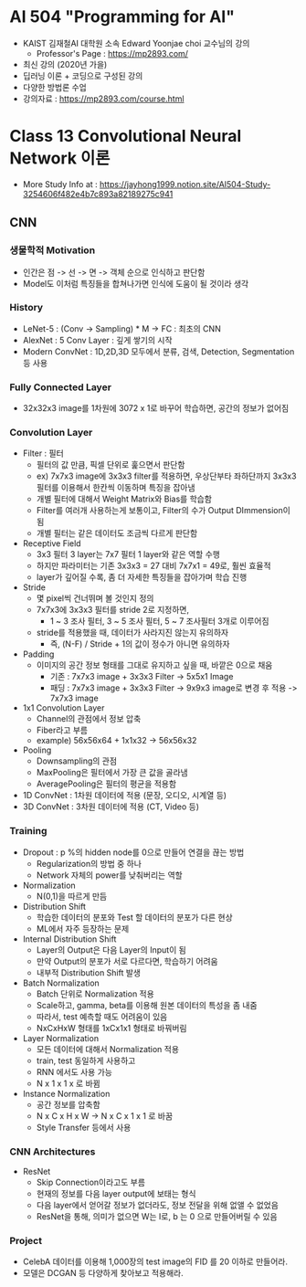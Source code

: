 # AI 504 "Programming for AI"
- KAIST 김재철AI 대학원 소속 Edward Yoonjae choi 교수님의 강의
    - Professor's Page : https://mp2893.com/
- 최신 강의 (2020년 가을)
- 딥러닝 이론 + 코딩으로 구성된 강의
- 다양한 방법론 수업
- 강의자료 : https://mp2893.com/course.html

# Class 13 Convolutional Neural Network 이론
- More Study Info at : https://jayhong1999.notion.site/AI504-Study-3254606f482e4b7c893a82189275c941

## CNN
### 생물학적 Motivation
- 인간은 점 -> 선 -> 면 -> 객체 순으로 인식하고 판단함
- Model도 이처럼 특징들을 합쳐나가면 인식에 도움이 될 것이라 생각

### History
- LeNet-5 : (Conv -> Sampling) * M -> FC : 최초의 CNN
- AlexNet : 5 Conv Layer : 깊게 쌓기의 시작
- Modern ConvNet : 1D,2D,3D 모두에서 분류, 검색, Detection, Segmentation 등 사용

### Fully Connected Layer
- 32x32x3 image를 1차원에 3072 x 1로 바꾸어 학습하면, 공간의 정보가 없어짐

### Convolution Layer
- Filter : 필터
    - 필터의 값 만큼, 픽셀 단위로 훑으면서 판단함
    - ex) 7x7x3 image에 3x3x3 filter를 적용하면, 우상단부타 좌하단까지 3x3x3 필터를 이용해서 한칸씩 이동하며 특징을 잡아냄
    - 개별 필터에 대해서 Weight Matrix와 Bias를 학습함
    - Filter를 여러개 사용하는게 보통이고, Filter의 수가 Output DImmension이 됨
    - 개별 필터는 같은 데이터도 조금씩 다르게 판단함
- Receptive Field
    - 3x3 필터 3 layer는 7x7 필터 1 layer와 같은 역할 수행
    - 하지만 파라미터는 기존 3x3x3 = 27 대비 7x7x1 = 49로, 훨씬 효율적
    - layer가 깊어질 수록, 좀 더 자세한 특징들을 잡아가며 학습 진행
- Stride
    - 몇 pixel씩 건너뛰며 볼 것인지 정의
    - 7x7x3에 3x3x3 필터를 stride 2로 지정하면,
        - 1 ~ 3 조사 필터, 3 ~ 5 조사 필터, 5 ~ 7 조사필터 3개로 이루어짐
    - stride를 적용했을 때, 데이터가 사라지진 않는지 유의하자
        - 즉, (N-F) / Stride + 1의 값이 정수가 아니면 유의하자
- Padding
    - 이미지의 공간 정보 형태를 그대로 유지하고 싶을 때, 바깥은 0으로 채움
        - 기존 : 7x7x3 image + 3x3x3 Filter -> 5x5x1 Image
        - 패딩 : 7x7x3 image + 3x3x3 Filter -> 9x9x3 image로 변경 후 적용 -> 7x7x3 image
- 1x1 Convolution Layer
    - Channel의 관점에서 정보 압축
    - Fiber라고 부름
    - example) 56x56x64 + 1x1x32 -> 56x56x32
- Pooling
    - Downsampling의 관점
    - MaxPooling은 필터에서 가장 큰 값을 골라냄
    - AveragePooling은 필터의 평균을 적용함
- 1D ConvNet : 1차원 데이터에 적용 (문장, 오디오, 시계열 등)
- 3D ConvNet : 3차원 데이터에 적용 (CT, Video 등)

### Training
- Dropout : p %의 hidden node를 0으로 만들어 연결을 끊는 방법
    - Regularization의 방법 중 하나
    - Network 자체의 power를 낮춰버리는 역할
- Normalization
    - N(0,1)을 따르게 만듬
- Distribution Shift
    - 학습한 데이터의 분포와 Test 할 데이터의 분포가 다른 현상
    - ML에서 자주 등장하는 문제
- Internal Distribution Shift
    - Layer의 Output은 다음 Layer의 Input이 됨
    - 만약 Output의 분포가 서로 다르다면, 학습하기 어려움
    - 내부적 Distribution Shift 발생
- Batch Normalization
    - Batch 단위로 Normalization 적용
    - Scale하고, gamma, beta를 이용해 원본 데이터의 특성을 좀 내줌
    - 따라서, test 예측할 때도 어려움이 있음
    - NxCxHxW 형태를 1xCx1x1 형태로 바꿔버림
- Layer Normalization
    - 모든 데이터에 대해서 Normalization 적용
    - train, test 동일하게 사용하고
    - RNN 에서도 사용 가능
    - N x 1 x 1 x 로 바뀜
- Instance Normalization
    - 공간 정보를 압축함
    - N x C x H x W -> N x C x 1 x 1 로 바꿈
    - Style Transfer 등에서 사용

### CNN Architectures
- ResNet
    - Skip Connection이라고도 부름
    - 현재의 정보를 다음 layer output에 보태는 형식
    - 다음 layer에서 얻어갈 정보가 없더라도, 정보 전달을 위해 없앨 수 없었음
    - ResNet을 통해, 의미가 없으면 W는 I로, b 는 0 으로 만들어버릴 수 있음

### Project
- CelebA 데이터를 이용해 1,000장의 test image의 FID 를 20 이하로 만들어라.
- 모델은 DCGAN 등 다양하게 찾아보고 적용해라.
